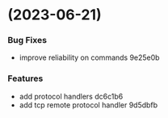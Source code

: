 #  (2023-06-21)


### Bug Fixes

* improve reliability on commands 9e25e0b


### Features

* add protocol handlers dc6c1b6
* add tcp remote protocol handler 9d5dbfb



